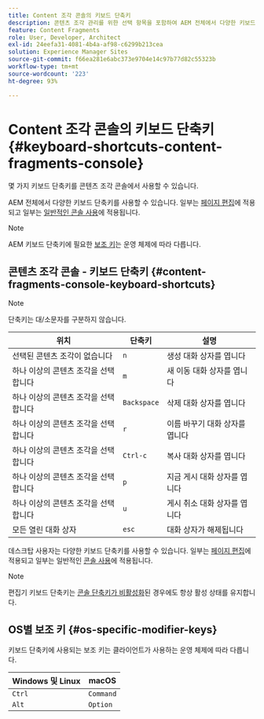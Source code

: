 ```yaml
---
title: Content 조각 콘솔의 키보드 단축키
description: 콘텐츠 조각 관리를 위한 선택 항목을 포함하여 AEM 전체에서 다양한 키보드 단축키를 사용할 수 있습니다.
feature: Content Fragments
role: User, Developer, Architect
exl-id: 24eefa31-4081-4b4a-af98-c6299b213cea
solution: Experience Manager Sites
source-git-commit: f66ea281e6abc373e9704e14c97b77d82c55323b
workflow-type: tm+mt
source-wordcount: '223'
ht-degree: 93%

---
```


# Content 조각 콘솔의 키보드 단축키 {#keyboard-shortcuts-content-fragments-console}

몇 가지 키보드 단축키를 콘텐츠 조각 콘솔에서 사용할 수 있습니다.

AEM 전체에서 다양한 키보드 단축키를 사용할 수 있습니다. 일부는 [페이지 편집](/help/sites-cloud/authoring/page-editor/keyboard-shortcuts.md)에 적용되고 일부는 [일반적인 콘솔 사용](/help/sites-cloud/authoring/sites-console/keyboard-shortcuts.md)에 적용됩니다.

>[!NOTE]
>
>AEM 키보드 단축키에 필요한 [보조 키](#os-specific-modifier-keys)는 운영 체제에 따라 다릅니다.

## 콘텐츠 조각 콘솔 - 키보드 단축키 {#content-fragments-console-keyboard-shortcuts}

>[!NOTE]
>
>단축키는 대/소문자를 구분하지 않습니다.

| 위치 | 단축키 | 설명 |
|---|---|---|
| 선택된 콘텐츠 조각이 없습니다 | `n` | 생성 대화 상자를 엽니다 |
| 하나 이상의 콘텐츠 조각을 선택합니다 | `m` | 새 이동 대화 상자를 엽니다 |
| 하나 이상의 콘텐츠 조각을 선택합니다 | `Backspace` | 삭제 대화 상자를 엽니다 |
| 하나 이상의 콘텐츠 조각을 선택합니다 | `r` | 이름 바꾸기 대화 상자를 엽니다 |
| 하나 이상의 콘텐츠 조각을 선택합니다 | `Ctrl-c` | 복사 대화 상자를 엽니다 |
| 하나 이상의 콘텐츠 조각을 선택합니다 | `p` | 지금 게시 대화 상자를 엽니다 |
| 하나 이상의 콘텐츠 조각을 선택합니다 | `u` | 게시 취소 대화 상자를 엽니다 |
| 모든 열린 대화 상자 | `esc` | 대화 상자가 해제됩니다 |

데스크탑 사용자는 다양한 키보드 단축키를 사용할 수 있습니다. 일부는 [페이지 편집](/help/sites-cloud/authoring/page-editor/keyboard-shortcuts.md)에 적용되고 일부는 일반적인 [콘솔 사용](/help/sites-cloud/authoring/sites-console/keyboard-shortcuts.md)에 적용됩니다.

>[!NOTE]
>
>편집기 키보드 단축키는 [콘솔 단축키가 비활성화](/help/sites-cloud/authoring/sites-console/keyboard-shortcuts.md#deactivating-keyboard-shortcuts)된 경우에도 항상 활성 상태를 유지합니다.

## OS별 보조 키 {#os-specific-modifier-keys}

키보드 단축키에 사용되는 보조 키는 클라이언트가 사용하는 운영 체제에 따라 다릅니다.

| Windows 및 Linux | macOS |
|---|---|
| `Ctrl` | `Command` |
| `Alt` | `Option` |

